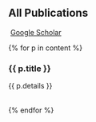 ## <i class="fa fa-chevron-right"></i> All Publications <a href="https://github.com/bamos/cv/blob/master/publications/{{ content.file }}"><i class="fa fa-code-fork" aria-hidden="true"></i></a>

<a href="https://scholar.google.com/citations?user={{ scholar_id }}" class="btn btn-primary" style="padding: 0.3em;">
  <i class="ai ai-google-scholar"></i> Google Scholar
</a>

{% for p in content %}

### {{ p.title }} <a href="https://github.com/bamos/cv/blob/master/publications/{{ p.file }}"><i class="fa fa-code-fork" aria-hidden="true"></i></a>

<table class="table table-hover">
{{ p.details }}
</table>
{% endfor %}
